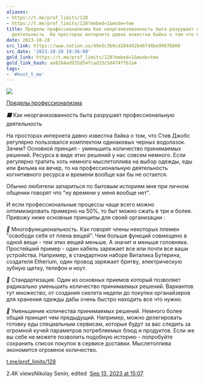 ```yaml
---
aliases:
- https://t.me/prof_limits/128
- https://t.me/prof_limits/128?embed=1&mode=tme
title: Пределы профессионализма Как неорганизованность быта разрушает профессиональную
  деятельность  На просторах интернета давно известна байка о том что Ст
date: 2023-10-28
src_link: https://www.notion.so/49e5c3b9cd284d42b46f48be99076b00
src_date: '2023-10-28 19:36:00'
gold_link: https://t.me/prof_limits/128?embed=1&mode=tme
gold_link_hash: ae8164ad935d54fcad33c5d474ff61a4
tags:
- '#host_t_me'
---
```




[*![](https://cdn4.cdn-telegram.org/file/tEsBSsznoiP34IYDyQWw1kuFMvM49LNcx6Vt8yU35pz4E-33hJeXgLct5wnnHPcGtIRFTmHpvWNd73ucYjykIOEciUUuW3DyoPQ_KYsrJPZES65HhUSFDb9iU_JOd7TsnJ0RdX5NT58LYu8XLUx9997mVaXKkR863-LNd7_dIvM0bo68wRHG1N-p2wwfMTdkZNDvHcbCEgp6TpIlwdHT0umdklILaT4t1Pm4q7TDBTaIgbSoLe931SgtZTaCPevqExNPPT0QufoAoaE1JkJjm163pxC5wJMamggDvK4BNvc-1Qrfoi49eoTdO5K4y406tjHWnDqQt0hMI3eVd5G4Aw.jpg)*](https://t.me/prof_limits)



[Пределы профессионализма](https://t.me/prof_limits)

***🟥*** Как неорганизованность быта разрушает профессиональную деятельность  
  
На просторах интернета давно известна байка о том, что Стив Джобс регулярно пользовался комплектом одинаковых черных водолазок. Зачем? Основной принцип - уменьшить количество принимаемых решений. Ресурса в виде этих решений у нас совсем немного. Если регулярно тратить хоть немного мыслетоплива на выбор одежды, еды или фильма на вечер, то на профессиональную деятельность когнитивного ресурса и времени вообще как бы не остается.  
  
Обычно любители запариться по бытовым историям мне при личном общении говорят что "ну времени у меня вообще нет".  
  
И если профессиональные процессы чаще всего можно оптимизировать примерно на 50%, то быт можно сжать в три и более. Привожу ниже основные принципы для своей организации :   
  
***🔧*** Многофункциональность. Как говорят члены некоторых племен "освободи себя от плена вещей". Чем больше функций совмещено в одной вещи - тем этих вещей меньше. А значит и меньше головняка. Простейший пример - один кабель заряжает все или почти все ваши устройства. Например, в стандартном наборе Виталика Бутерина, создателя Etherium, один провод заряжает бритву, электрическую зубную щетку, телефон и ноут.   
  
***🔧*** Стандартизация. Один из основных приемов который позволяет радикально уменьшить количество принимаемых решений. Вариантов тут множество, от создания скелета недели до покупки органайзеров для хранения одежды дабы очень быстро находить все что нужно.   
  
***🔧*** Уменьшение количества принимаемых решений. Немного более общий принцип чем предыдущий. Например, можно делегировать готовку еды специальным сервисам, которые будут за вас следить за огромной кучей параметров потребляемых блюд и продуктов. Если же вы себе не можете позволить подобную историю - попробуйте сохранить список покупок в сервисе доставки. Мыслетолпива экономится огромное количество.

[t.me/prof\_limits/128](https://t.me/prof_limits/128)

2.4K viewsNikolay Senin, edited  [Sep 13, 2023 at 15:07](https://t.me/prof_limits/128)
